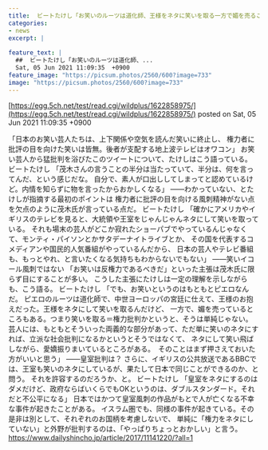 ```yaml
---
title:  ビートたけし「お笑いのルーツは道化師、王様をネタに笑いを取る一方で媚を売ることも。笑い＝権力批判ほど単純じゃない」  
categories:
- news
excerpt: |
  
feature_text: |
  ##  ビートたけし「お笑いのルーツは道化師、...
  Sat, 05 Jun 2021 11:09:35  +0900
feature_image: "https://picsum.photos/2560/600?image=733"
image: "https://picsum.photos/2560/600?image=733"
---
```


[https://egg.5ch.net/test/read.cgi/wildplus/1622858975/](https://egg.5ch.net/test/read.cgi/wildplus/1622858975/)
posted on Sat, 05 Jun 2021 11:09:35  +0900

<!--more-->

「日本のお笑い芸人たちは、上下関係や空気を読んだ笑いに終止し、 権力者に批評の目を向けた笑いは皆無。後者が支配する地上波テレビはオワコン」 お笑い芸人から猛批判を浴びたこのツイートについて、たけしはこう語っている。 ビートたけし 「茂木さんの言うことの半分は当たっていて、半分は、何を言ってんだ、という感じだな。 自分で、素人が口出ししてしまってと認めているけど。内情を知らずに物を言ったからおかしくなる」 ——わかっていない、とたけしが指摘する最初のポイントは 権力者に批評の目を向ける風刺精神がない点を欠点のように茂木氏が言っている点だ。 ビートたけし 「確かにアメリカやイギリスのテレビを見ると、大統領や王室をじゃんじゃんネタにして笑いを取っている。 それも場末の芸人がどこか寂れたショーパブでやっているんじゃなくて、モンティ・パイソンとかサタデーナイトライブとか、 その国を代表するコメディアンや国民的人気番組がやっているんだから、 日本の芸人やテレビ番組も、もっとやれ、と言いたくなる気持ちもわからないでもない」 ——笑いイコール風刺ではない 「お笑いは反権力であるべきだ」といった主張は茂木氏に限らず目にすることが多い。 こうした主張にたけしは一定の理解を示しながらも、こう語る。 ビートたけし 「でも、お笑いというのはもともとピエロなんだ。 ピエロのルーツは道化師で、中世ヨーロッパの宮廷に仕えて、王様のお抱えだった。王様をネタにして笑いを取るんだけど、 一方で、媚を売っているところもある。つまり笑いを取る＝権力批判かというと、そうは単純じゃない。 芸人には、もともとそういった両義的な部分があって、ただ単に笑いのネタにすれば、立派な社会批判になるかというとそうではなくて、 ネタにして笑い飛ばしながら、愛嬌振りまいているところがある。　そのことはまず押さえておいた方がいいと思う」 ——皇室批判は？ さらに、イギリスの公共放送であるBBCでは、王室も笑いのネタにしているが、果たして日本で同じことができるのか、と問う。 それを許容するのだろうか、と。 ビートたけし 「皇室をネタにするのはダメだけど、政府ならばいくらでもOKというのは、ダブルスタンダード。それだと不公平になる」 日本ではかつて皇室風刺の作品がもとで人が亡くなる不幸な事件が起きたことがある。 イスラム圏でも、同様の事件が起きている。その是非は別として、それぞれのお国柄を考慮しないで、 単純に「権力をネタにしていない」と外野が批判するのは、「やっぱりちょっとおかしい」と言う。 https://www.dailyshincho.jp/article/2017/11141220/?all=1
